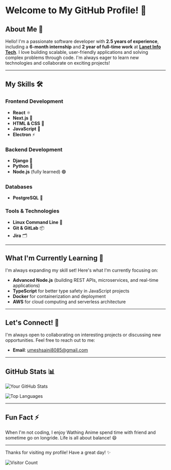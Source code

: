 # Welcome to My GitHub Profile! 👋

## About Me 🚀

Hello! I'm a passionate software developer with **2.5 years of experience**, including a **6-month internship** and **2 year of full-time work** at **[Lanet Info Tech](https://lanetteam.com/)**. I love building scalable, user-friendly applications and solving complex problems through code. I'm always eager to learn new technologies and collaborate on exciting projects!

---

## My Skills 🛠️

### Frontend Development
- **React** ⚛️
- **Next.js** 🔗
- **HTML & CSS** 🎨
- **JavaScript** 📜
- **Electron** ⚡

### Backend Development
- **Django** 🐍
- **Python** 🐍
- **Node.js** (fully learned) 🟢

### Databases
- **PostgreSQL** 🐘

### Tools & Technologies
- **Linux Command Line** 🐧
- **Git & GitLab** 📦
- **Jira** 🗂️

---

<!-- ## My Projects 💻

Here are some of the projects I've worked on:

1. **[Project Name 1](https://github.com/yourusername/project1)**  
   A brief description of the project, technologies used, and your role.

2. **[Project Name 2](https://github.com/yourusername/project2)**  
   Another project description highlighting your contributions and skills.

3. **[Project Name 3](https://github.com/yourusername/project3)**  
   A third project showcasing your versatility and expertise.

--- -->

## What I'm Currently Learning 🌱

I'm always expanding my skill set! Here's what I'm currently focusing on:
- **Advanced Node.js** (building REST APIs, microservices, and real-time applications)
- **TypeScript** for better type safety in JavaScript projects
- **Docker** for containerization and deployment
- **AWS** for cloud computing and serverless architecture

---

## Let's Connect! 🤝

I'm always open to collaborating on interesting projects or discussing new opportunities. Feel free to reach out to me:

- **Email**: [umeshsaini8085@gmail.com](mailto:umeshsaini8085@gmail.com)
<!--  - **LinkedIn**: [Your Name](https://www.linkedin.com/in/yourusername/)
- **Twitter**: [@yourusername](https://twitter.com/yourusername)
- **Portfolio**: [yourportfolio.com](https://yourportfolio.com) -->

---

## GitHub Stats 📊

![Your GitHub Stats](https://github-readme-stats.vercel.app/api?username=umesh-saini&show_icons=true&theme=radical)

![Top Languages](https://github-readme-stats.vercel.app/api/top-langs/?username=umesh-saini&layout=compact&theme=radical)

---

## Fun Fact ⚡

When I'm not coding, I enjoy Wathing Anime spend time with friend and sometime go on longride. Life is all about balance! 😄

---

Thanks for visiting my profile! Have a great day! ✨

![Visitor Count](https://profile-counter.glitch.me/umesh-saini/count.svg)
